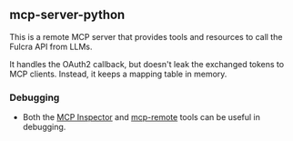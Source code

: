 ## mcp-server-python

This is a remote MCP server that provides tools and resources to call the Fulcra API from LLMs.  

It handles the OAuth2 callback, but doesn't leak the exchanged tokens to MCP clients.  Instead, it keeps a mapping table in memory.

### Debugging

- Both the [MCP Inspector](https://modelcontextprotocol.io/docs/tools/inspector) and [mcp-remote](https://github.com/geelen/mcp-remote) tools can be useful in debugging.

